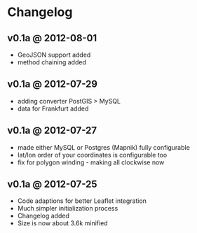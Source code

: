 
# Changelog

## v0.1a @ 2012-08-01

- GeoJSON support added
- method chaining added

## v0.1a @ 2012-07-29

- adding converter PostGIS > MySQL
- data for Frankfurt added

## v0.1a @ 2012-07-27

- made either MySQL or Postgres (Mapnik) fully configurable
- lat/lon order of your coordinates is configurable too
- fix for polygon winding - making all clockwise now

## v0.1a @ 2012-07-25

- Code adaptions for better Leaflet integration
- Much simpler initialization process
- Changelog added
- Size is now about 3.6k minified
